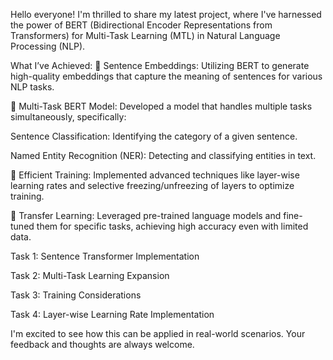 Hello everyone! I'm thrilled to share my latest project, where I've harnessed the power of BERT (Bidirectional Encoder Representations from Transformers) for Multi-Task Learning (MTL) in Natural Language Processing (NLP).

What I’ve Achieved:
🔹 Sentence Embeddings: Utilizing BERT to generate high-quality embeddings that capture the meaning of sentences for various NLP tasks.

🔹 Multi-Task BERT Model: Developed a model that handles multiple tasks simultaneously, specifically:

Sentence Classification: Identifying the category of a given sentence.

Named Entity Recognition (NER): Detecting and classifying entities in text.

🔹 Efficient Training: Implemented advanced techniques like layer-wise learning rates and selective freezing/unfreezing of layers to optimize training.

🔹 Transfer Learning: Leveraged pre-trained language models and fine-tuned them for specific tasks, achieving high accuracy even with limited data.

Task 1: Sentence Transformer Implementation

Task 2: Multi-Task Learning Expansion

Task 3: Training Considerations

Task 4: Layer-wise Learning Rate Implementation

I'm excited to see how this can be applied in real-world scenarios. Your feedback and thoughts are always welcome.
